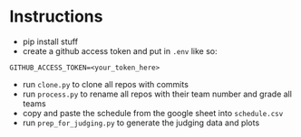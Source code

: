 # Instructions

- pip install stuff
- create a github access token and put in `.env` like so:

```
GITHUB_ACCESS_TOKEN=<your_token_here>
```

- run `clone.py` to clone all repos with commits
- run `process.py` to rename all repos with their team number and grade all teams
- copy and paste the schedule from the google sheet into `schedule.csv`
- run `prep_for_judging.py` to generate the judging data and plots